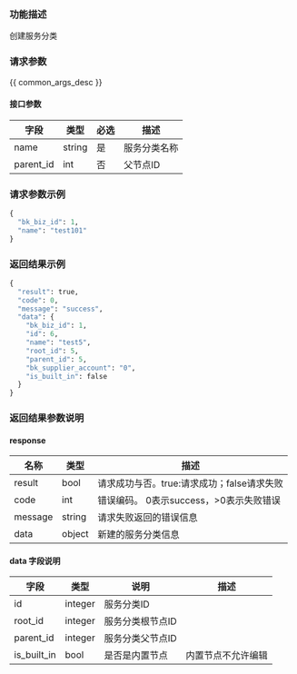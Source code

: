 ### 功能描述

创建服务分类

### 请求参数

{{ common_args_desc }}

#### 接口参数

| 字段                 |  类型      | 必选	   |  描述                 |
|----------------------|------------|--------|-----------------------|
| name            | string  | 是   | 服务分类名称 |
| parent_id         | int  | 否   | 父节点ID |


### 请求参数示例

```python
{
  "bk_biz_id": 1,
  "name": "test101"
}
```

### 返回结果示例

```python
{
  "result": true,
  "code": 0,
  "message": "success",
  "data": {
    "bk_biz_id": 1,
    "id": 6,
    "name": "test5",
    "root_id": 5,
    "parent_id": 5,
    "bk_supplier_account": "0",
    "is_built_in": false
  }
}
```

### 返回结果参数说明

#### response

| 名称  | 类型  | 描述 |
|---|---|---|
| result | bool | 请求成功与否。true:请求成功；false请求失败 |
| code | int | 错误编码。 0表示success，>0表示失败错误 |
| message | string | 请求失败返回的错误信息 |
| data | object | 新建的服务分类信息 |

#### data 字段说明

| 字段|类型|说明|描述|
|---|---|---|---|
|id|integer|服务分类ID||
|root_id|integer|服务分类根节点ID||
|parent_id|integer|服务分类父节点ID||
|is_built_in|bool|是否是内置节点|内置节点不允许编辑|

